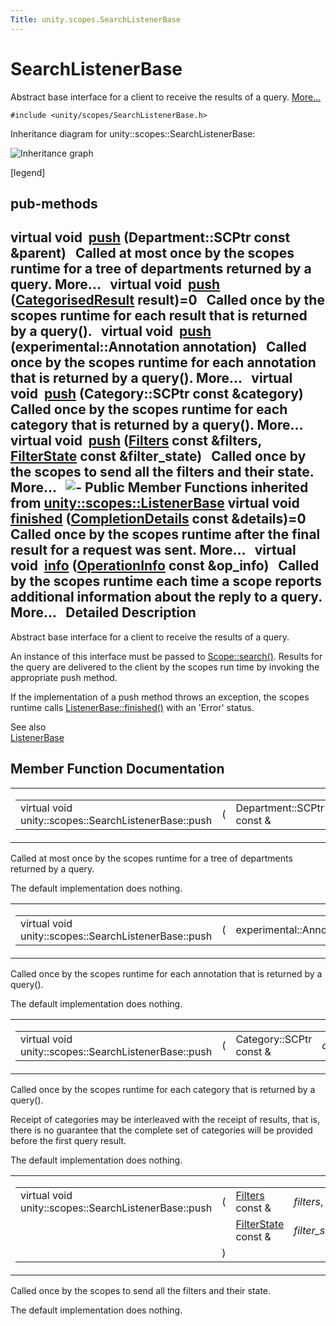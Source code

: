 ```yaml
---
Title: unity.scopes.SearchListenerBase
---
```

        
SearchListenerBase
==================

Abstract base interface for a client to receive the results of a query. [More...](#details)

`#include <unity/scopes/SearchListenerBase.h>`

Inheritance diagram for unity::scopes::SearchListenerBase:

![Inheritance graph](https://developer.ubuntu.com/static/devportal_uploaded/c1730896-e0ed-46f9-b40d-b7821f9f6743-api/scopes/cpp/sdk-15.04.4/unity.scopes.SearchListenerBase/classunity_1_1scopes_1_1_search_listener_base__inherit__graph.png)

<span class="legend">\[legend\]</span>

pub-methods
------------------------------------------------------

virtual void 
<a href="#a93ba33c6e1a0064ac9756134ccb11705">push</a> (Department::SCPtr const &parent)
 
Called at most once by the scopes runtime for a tree of departments returned by a query. More...
 
virtual void 
<a href="#a3ebd3e8be67824c7a34068da6075bd99">push</a> (<a href="unity.scopes.CategorisedResult.md">CategorisedResult</a> result)=0
 
Called once by the scopes runtime for each result that is returned by a query().
 
virtual void 
<a href="#ab96864e4b3d6718e4b87b81aa14657e3">push</a> (experimental::Annotation annotation)
 
Called once by the scopes runtime for each annotation that is returned by a query(). More...
 
virtual void 
<a href="#af246bd38c8ba9cec36dfae3d0607dbfc">push</a> (Category::SCPtr const &category)
 
Called once by the scopes runtime for each category that is returned by a query(). More...
 
virtual void 
<a href="#ac7904ac1f83fe60cddc8f08c6e7d971b">push</a> (<a href="../unity.scopes.md#adab58c13cf604e0e64bd6b1a745364d3">Filters</a> const &filters, <a href="unity.scopes.FilterState.md">FilterState</a> const &filter\_state)
 
Called once by the scopes to send all the filters and their state. More...
 
![-](https://developer.ubuntu.com/static/devportal_uploaded/001e9cc3-9ab8-4e32-9b32-e35f0fcf9dd1-api/scopes/cpp/sdk-15.04.4/unity.scopes.SearchListenerBase/closed.png) Public Member Functions inherited from <a href="unity.scopes.ListenerBase.md">unity::scopes::ListenerBase</a>
virtual void 
<a href="../unity.scopes.ListenerBase.md#afb44937749b61c9e3ebfa20ec6e4634b">finished</a> (<a href="unity.scopes.CompletionDetails.md">CompletionDetails</a> const &details)=0
 
Called once by the scopes runtime after the final result for a request was sent. More...
 
virtual void 
<a href="../unity.scopes.ListenerBase.md#a3b38fa642754142f40968f3ff8d1bdc8">info</a> (<a href="unity.scopes.OperationInfo.md">OperationInfo</a> const &op\_info)
 
Called by the scopes runtime each time a scope reports additional information about the reply to a query. More...
 
<span id="details"></span>
Detailed Description
--------------------

Abstract base interface for a client to receive the results of a query.

An instance of this interface must be passed to <a href="../unity.scopes.Scope.md#a09976690ca801ecada50687df6046a29" title="Initiates a search query. ">Scope::search()</a>. Results for the query are delivered to the client by the scopes run time by invoking the appropriate push method.

If the implementation of a push method throws an exception, the scopes runtime calls <a href="../unity.scopes.ListenerBase.md#afb44937749b61c9e3ebfa20ec6e4634b" title="Called once by the scopes runtime after the final result for a request was sent. ">ListenerBase::finished()</a> with an 'Error' status.

See also  
<a href="unity.scopes.ListenerBase.md" title="Abstract base class to be notified of request completion (such as a query or activation request)...">ListenerBase</a>

Member Function Documentation
-----------------------------

<span id="a93ba33c6e1a0064ac9756134ccb11705" class="anchor"></span>
<table>
<colgroup>
<col width="50%" />
<col width="50%" />
</colgroup>
<tbody>
<tr class="odd">
<td><table>
<tbody>
<tr class="odd">
<td>virtual void unity::scopes::SearchListenerBase::push</td>
<td>(</td>
<td>Department::SCPtr const &amp; </td>
<td><em>parent</em></td>
<td>)</td>
<td></td>
</tr>
</tbody>
</table></td>
<td><span class="mlabels"><span class="mlabel">virtual</span></span></td>
</tr>
</tbody>
</table>

Called at most once by the scopes runtime for a tree of departments returned by a query.

The default implementation does nothing.

<span id="ab96864e4b3d6718e4b87b81aa14657e3" class="anchor"></span>
<table>
<colgroup>
<col width="50%" />
<col width="50%" />
</colgroup>
<tbody>
<tr class="odd">
<td><table>
<tbody>
<tr class="odd">
<td>virtual void unity::scopes::SearchListenerBase::push</td>
<td>(</td>
<td>experimental::Annotation </td>
<td><em>annotation</em></td>
<td>)</td>
<td></td>
</tr>
</tbody>
</table></td>
<td><span class="mlabels"><span class="mlabel">virtual</span></span></td>
</tr>
</tbody>
</table>

Called once by the scopes runtime for each annotation that is returned by a query().

The default implementation does nothing.

<span id="af246bd38c8ba9cec36dfae3d0607dbfc" class="anchor"></span>
<table>
<colgroup>
<col width="50%" />
<col width="50%" />
</colgroup>
<tbody>
<tr class="odd">
<td><table>
<tbody>
<tr class="odd">
<td>virtual void unity::scopes::SearchListenerBase::push</td>
<td>(</td>
<td>Category::SCPtr const &amp; </td>
<td><em>category</em></td>
<td>)</td>
<td></td>
</tr>
</tbody>
</table></td>
<td><span class="mlabels"><span class="mlabel">virtual</span></span></td>
</tr>
</tbody>
</table>

Called once by the scopes runtime for each category that is returned by a query().

Receipt of categories may be interleaved with the receipt of results, that is, there is no guarantee that the complete set of categories will be provided before the first query result.

The default implementation does nothing.

<span id="ac7904ac1f83fe60cddc8f08c6e7d971b" class="anchor"></span>
<table>
<colgroup>
<col width="50%" />
<col width="50%" />
</colgroup>
<tbody>
<tr class="odd">
<td><table>
<tbody>
<tr class="odd">
<td>virtual void unity::scopes::SearchListenerBase::push</td>
<td>(</td>
<td><a href="../unity.scopes.md#adab58c13cf604e0e64bd6b1a745364d3">Filters</a> const &amp; </td>
<td><em>filters</em>,</td>
</tr>
<tr class="even">
<td></td>
<td></td>
<td><a href="unity.scopes.FilterState.md">FilterState</a> const &amp; </td>
<td><em>filter_state</em> </td>
</tr>
<tr class="odd">
<td></td>
<td>)</td>
<td></td>
<td></td>
</tr>
</tbody>
</table></td>
<td><span class="mlabels"><span class="mlabel">virtual</span></span></td>
</tr>
</tbody>
</table>

Called once by the scopes to send all the filters and their state.

The default implementation does nothing.

